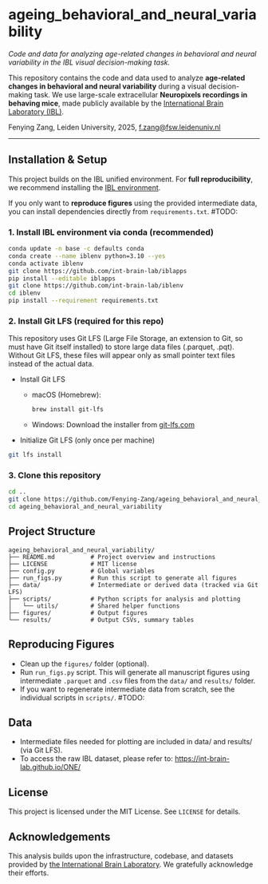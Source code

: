 # ageing_behavioral_and_neural_variability
*Code and data for analyzing age-related changes in behavioral and neural variability in the IBL visual decision-making task.*

This repository contains the code and data used to analyze **age-related changes in behavioral and neural variability** during a visual decision-making task. We use large-scale extracellular **Neuropixels recordings in behaving mice**, made publicly available by the [International Brain Laboratory (IBL)](https://www.internationalbrainlab.com/).

Fenying Zang, Leiden University, 2025, f.zang@fsw.leidenuniv.nl

---

## Installation & Setup

This project builds on the IBL unified environment. For **full reproducibility**, we recommend installing the [IBL environment](https://github.com/int-brain-lab/iblenv).

If you only want to **reproduce figures** using the provided intermediate data, you can install dependencies directly from `requirements.txt`. #TODO: 

### 1. Install IBL environment via conda (recommended)

```bash
conda update -n base -c defaults conda
conda create --name iblenv python=3.10 --yes
conda activate iblenv
git clone https://github.com/int-brain-lab/iblapps
pip install --editable iblapps
git clone https://github.com/int-brain-lab/iblenv
cd iblenv
pip install --requirement requirements.txt

```

### 2. Install Git LFS (required for this repo)

This repository uses Git LFS (Large File Storage, an extension to Git, so must have Git itself installed) to store large data files (.parquet, .pqt).
Without Git LFS, these files will appear only as small pointer text files instead of the actual data.
- Install Git LFS

  - macOS (Homebrew):

    ```bash
    brew install git-lfs
    ```

  - Windows: Download the installer from [git-lfs.com](https://git-lfs.com/) 

- Initialize Git LFS (only once per machine)

```bash
git lfs install
```

### 3. Clone this repository

```bash
cd ..
git clone https://github.com/Fenying-Zang/ageing_behavioral_and_neural_variability.git
cd ageing_behavioral_and_neural_variability
```

## Project Structure

```
ageing_behavioral_and_neural_variability/
├── README.md          # Project overview and instructions
├── LICENSE            # MIT license
├── config.py          # Global variables
├── run_figs.py        # Run this script to generate all figures
├── data/              # Intermediate or derived data (tracked via Git LFS)
├── scripts/           # Python scripts for analysis and plotting
│   └── utils/         # Shared helper functions
├── figures/           # Output figures
└── results/           # Output CSVs, summary tables
```

## Reproducing Figures

- Clean up the `figures/` folder (optional).
- Run `run_figs.py` script. This will generate all manuscript figures using intermediate `.parquet` and `.csv` files from the `data/` and `results/` folder.
- If you want to regenerate intermediate data from scratch, see the individual scripts in `scripts/`. #TODO:

## Data

- Intermediate files needed for plotting are included in data/ and results/ (via Git LFS).
- To access the raw IBL dataset, please refer to: https://int-brain-lab.github.io/ONE/

## License

This project is licensed under the MIT License. See `LICENSE` for details.

## Acknowledgements

This analysis builds upon the infrastructure, codebase, and datasets provided by [the International Brain Laboratory](https://www.internationalbrainlab.com/). We gratefully acknowledge their efforts.
